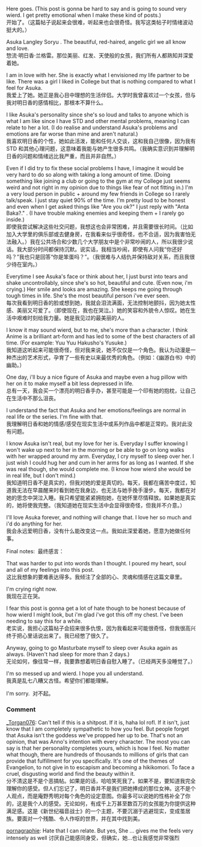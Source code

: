 Here goes. (This post is gonna be hard to say and is going to sound very wierd. I get pretty emotional when I make these kind of posts.)  
开始了。（这篇帖子说起来会很难，听起来也会很奇怪。我写这类帖子时情绪波动挺大的。）

Asuka Langley Soryu . The beautiful, red-haired, angelic girl we all know and love.  
惣流·明日香·兰格雷。那位美丽、红发、天使般的女孩，我们所有人都熟知并深爱着她。

I am in love with her. She is exactly what I envisioned my life partner to be like. There was a girl I liked in College but that is nothing compared to what I feel for Asuka.  
我爱上了她。她正是我心目中理想的生活伴侣。大学时我曾喜欢过一个女孩，但与我对明日香的感情相比，那根本不算什么。

I like Asuka's personality since she's so loud and talks to anyone which is what I am like since I have STD and other mental problems, meaning I can relate to her a lot. (I do realise and understand Asuka's problems and emotions are far worse than mine and aren't natural.)  
我喜欢明日香的个性，她如此活泼，能和任何人交谈，这和我自己很像，因为我有 STD 和其他心理问题，这意味着我能与她产生很多共鸣。（我确实意识到并理解明日香的问题和情绪远比我严重，而且并非自然。）

Even if I did try to fix these social problems I have, I imagine it would be very hard to do so along with taking a long amount of time. (Doing something like joining a club or going to the gym at my College just seems weird and not right in my opinion due to things like fear of not fitting in.) I'm a very loud person in public + around my few friends in College so I rarely talk/speak. I just stay quiet 90% of the time. I'm pretty loud to be honest and even when I get asked things like "Are you ok?" I just reply with "Anta Baka?." . (I have trouble making enemies and keeping them + I rarely go inside.)  
即使我尝试解决这些社交问题，我想这也会非常困难，并且需要很长时间。（比如加入大学里的俱乐部或去健身房，在我看来似乎很奇怪，也不合适，因为我害怕无法融入。）我在公共场合和少数几个大学朋友中是个非常吵闹的人，所以我很少说话。我大部分时间都保持沉默。说实话，我相当吵闹，即使有人问我“你还好吗？”我也只是回答“你是笨蛋吗？”。（我很难与人结仇并保持敌对关系，而且我很少待在室内。）

Everytime I see Asuka's face or think about her, I just burst into tears and shake uncontrollably, since she's so hot, beautiful and cute. (Even now, i'm crying.) Her smile and looks are amazing. She keeps me going through tough times in life. She's the most beautiful person i've ever seen.  
每次我看到明日香的脸或想到她，我就会泪流满面，无法控制地颤抖，因为她太性感、美丽又可爱了。（即使现在，我也在哭泣。）她的笑容和外貌令人惊叹。她在生活中艰难时刻给我力量。她是我见过的最美丽的人。

I know it may sound wierd, but to me, she's more than a character. I think Anime is a brilliant art-form and has led to some of the best characters of all time. (For example: Yuu Yuu Hakusho's Yusuke.)  
我知道这听起来可能很奇怪，但对我来说，她不仅仅是一个角色。我认为动漫是一种杰出的艺术形式，孕育了一些有史以来最优秀的角色。（例如：《幽游白书》中的幽助。）

One day, i'll buy a nice figure of Asuka and maybe even a hug pillow with her on it to make myself a bit less depressed in life.  
总有一天，我会买一个漂亮的明日香手办，甚至可能是一个印有她的抱枕，让自己在生活中不那么沮丧。

I understand the fact that Asuka and her emotions/feelings are normal in real life or the series. I'm fine with that.  
我理解明日香和她的情感/感受在现实生活中或系列作品中都是正常的。我对此没有问题。

I know Asuka isn't real, but my love for her is. Everyday I suffer knowing I won't wake up next to her in the morning or be able to go on long walks with her wrapped around my arm. Everyday, I cry myself to sleep over her. I just wish I could hug her and cum in her arms for as long as I wanted. If she was real though, she would complete me. (I know how wierd she would be in real life, but I don't mind.)  
我知道明日香不是真实的，但我对她的爱是真切的。每天，我都在痛苦中度过，知道我无法在早晨醒来时看到她在我身边，也无法与她手挽手漫步。每天，我都在对她的思念中哭泣入睡。我只希望能紧紧拥抱她，在她怀里尽情释放。如果她是真实的，她将使我完整。（我知道她在现实生活中会显得很奇怪，但我并不介意。）

I'll love Asuka forever, and nothing will change that. I love her so much and i'd do anything for her.  
我会永远爱明日香，没有什么能改变这一点。我如此深爱着她，愿意为她做任何事。

Final notes:  最终感言：

That was harder to put into words than I thought. I poured my heart, soul and all of my feelings into this post.  
这比我想象的要难表达得多。我倾注了全部的心、灵魂和情感在这篇文章里。

I'm crying right now.  
我现在正在哭。

I fear this post is gonna get a lot of hate though to be honest because of how wierd I might look, but i'm glad i've got this off my chest. I've been needing to say this for a while.  
老实说，我担心这篇帖子会招来很多仇恨，因为我看起来可能很奇怪，但我很高兴终于把心里话说出来了。我已经憋了很久了。

Anyway, going to go Masturbate myself to sleep over Asuka again as always. (Haven't had sleep for more than 2 days.)  
无论如何，像往常一样，我要靠想着明日香自慰入睡了。（已经两天多没睡觉了。）

I'm so messed up and wierd. I hope you all understand.  
我真是乱七八糟又古怪。希望你们都能理解。

I'm sorry.  对不起。

### Comment
[_Torgan076](https://www.reddit.com/user/_Torgan076/): Can't tell if this is a shitpost. If it is, haha lol rofl. If it isn't, just know that I am completely sympathetic to how you feel. But people forget that Asuka isn't the goddess we've propped her up to be. That's not an opinion, that was Anno's intention with every character. The most you can say is that her personality completes yours, which is how I feel. No matter what though, there are hundreds of thousands to millions of girls that can provide that fulfillment for you specifically. It's one of the themes of Evangelion, to not give in to escapism and becoming a hikikomori. To face a cruel, disgusting world and find the beauty within it.  
分不清这是不是个恶搞帖。如果是的话，哈哈笑死我了。如果不是，要知道我完全理解你的感受。但人们忘记了，明日香并不是我们把她捧成的那位女神。这不是个人观点，而是庵野秀明对每个角色的设定意图。你最多可以说她的性格补全了你的，这是我个人的感受。无论如何，有成千上万甚至数百万的女孩能为你提供这种满足感。这是《新世纪福音战士》的一个主题，不要沉溺于逃避现实，变成茧居族。要面对一个残酷、令人作呕的世界，并在其中找到美。

[pornagraphie](https://www.reddit.com/user/pornagraphie/): Hate that I can relate. But yes, She ... gives me the feels very intensely as well
讨厌自己能感同身受，但确实，她...也让我感觉非常强烈
